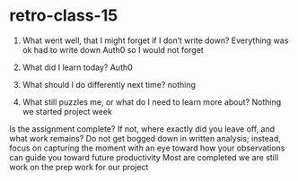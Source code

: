 # retro-class-15

1. What went well, that I might forget if I don’t write down?
  Everything was ok had to write down Auth0 so I would not forget

2. What did I learn today?
    Auth0

3. What should I do differently next time?
  nothing 

4. What still puzzles me, or what do I need to learn more about?
  Nothing we started project week

Is the assignment complete? If not, where exactly did you leave off, and what work remains?
Do not get bogged down in written analysis; instead, focus on capturing the moment with an eye toward how your observations can guide you toward future productivity
Most are completed we are still work on the prep work for our project

